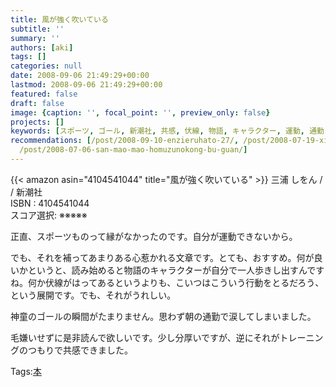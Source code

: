```yaml
---
title: 風が強く吹いている
subtitle: ''
summary: ''
authors: [aki]
tags: []
categories: null
date: 2008-09-06 21:49:29+00:00
lastmod: 2008-09-06 21:49:29+00:00
featured: false
draft: false
image: {caption: '', focal_point: '', preview_only: false}
projects: []
keywords: [スポーツ, ゴール, 新潮社, 共感, 伏線, 物語, キャラクター, 運動, 通勤, トレーニング]
recommendations: [/post/2008-09-10-enzieruhato-27/, /post/2008-07-19-xi-nomo-nu-gasi-nda/,
  /post/2008-07-06-san-mao-mao-homuzunokong-bu-guan/]
---
```

{{< amazon asin="4104541044" title="風が強く吹いている" >}}
三浦 しをん / / 新潮社  
ISBN : 4104541044  
スコア選択: ※※※※※  
  
正直、スポーツものって縁がなかったのです。自分が運動できないから。  
  
でも、それを補ってあまりある心惹かれる文章です。とても、おすすめ。何が良いかというと、読み始めると物語のキャラクターが自分で一人歩きし出すんですね。何か伏線がはってあるというよりも、こいつはこういう行動をとるだろう、という展開です。でも、それがうれしい。  
  
神童のゴールの瞬間がたまりません。思わず朝の通勤で涙してしまいました。  
  
毛嫌いせずに是非読んで欲しいです。少し分厚いですが、逆にそれがトレーニングのつもりで共感できました。

Tags:[本](http://mrk0369.exblog.jp/tags/%E6%9C%AC/) 

